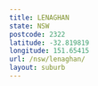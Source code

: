 ```yaml
---
title: LENAGHAN
state: NSW
postcode: 2322
latitude: -32.819819
longitude: 151.65415
url: /nsw/lenaghan/
layout: suburb
---
```

